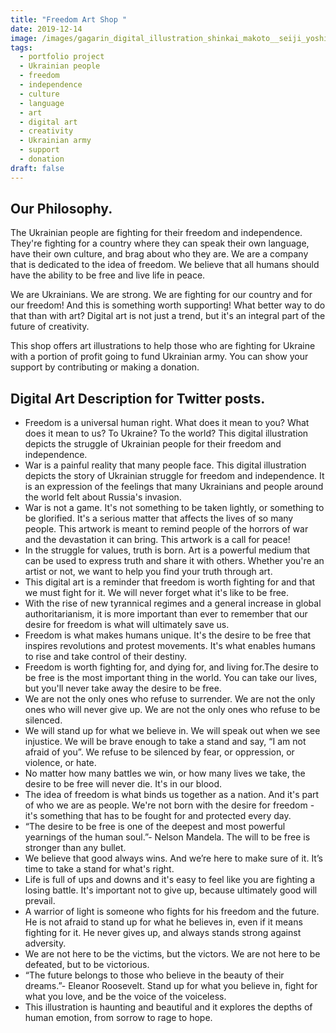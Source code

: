 ```yaml
---
title: "Freedom Art Shop "
date: 2019-12-14
image: /images/gagarin_digital_illustration_shinkai_makoto__seiji_yoshida_styl_9c8e92aa-92c6-4608-bb01-cfba900ccf63.png
tags:
  - portfolio project
  - Ukrainian people
  - freedom
  - independence
  - culture
  - language
  - art
  - digital art
  - creativity
  - Ukrainian army
  - support
  - donation
draft: false
---
```

## Our Philosophy.

The Ukrainian people are fighting for their freedom and independence. They're fighting for a country where they can speak their own language, have their own culture, and brag about who they are. We are a company that is dedicated to the idea of freedom. We believe that all humans should have the ability to be free and live life in peace. 

We are Ukrainians. We are strong. We are fighting for our country and for our freedom! And this is something worth supporting! What better way to do that than with art? Digital art is not just a trend, but it's an integral part of the future of creativity. 

This shop offers art illustrations to help those who are fighting for Ukraine with a portion of profit going to fund Ukrainian army. You can show your support by contributing or making a donation.

## Digital Art Description for Twitter posts.

* Freedom is a universal human right. What does it mean to you? What does it mean to us? To Ukraine? To the world? This digital illustration depicts the struggle of Ukrainian people for their freedom and independence.
* War is a painful reality that many people face. This digital illustration depicts the story of Ukrainian struggle for freedom and independence. It is an expression of the feelings that many Ukrainians and people around the world felt about Russia's invasion.
* War is not a game. It's not something to be taken lightly, or something to be glorified. It's a serious matter that affects the lives of so many people. This artwork is meant to remind people of the horrors of war and the devastation it can bring. This artwork is a call for peace!
* In the struggle for values, truth is born. Art is a powerful medium that can be used to express truth and share it with others. Whether you're an artist or not, we want to help you find your truth through art.
* This digital art is a reminder that freedom is worth fighting for and that we must fight for it. We will never forget what it's like to be free.
* With the rise of new tyrannical regimes and a general increase in global authoritarianism, it is more important than ever to remember that our desire for freedom is what will ultimately save us.
* Freedom is what makes humans unique. It's the desire to be free that inspires revolutions and protest movements. It's what enables humans to rise and take control of their destiny.
* Freedom is worth fighting for, and dying for, and living for.The desire to be free is the most important thing in the world. You can take our lives, but you'll never take away the desire to be free.
* We are not the only ones who refuse to surrender. We are not the only ones who will never give up. We are not the only ones who refuse to be silenced.
* We will stand up for what we believe in. We will speak out when we see injustice. We will be brave enough to take a stand and say, “I am not afraid of you”. We refuse to be silenced by fear, or oppression, or violence, or hate.
* No matter how many battles we win, or how many lives we take, the desire to be free will never die. It's in our blood.
* The idea of freedom is what binds us together as a nation. And it's part of who we are as people. We're not born with the desire for freedom - it's something that has to be fought for and protected every day. ⁣⁣
* “The desire to be free is one of the deepest and most powerful yearnings of the human soul.”- Nelson Mandela. The will to be free is stronger than any bullet.
* We believe that good always wins. And we’re here to make sure of it. It’s time to take a stand for what's right.
* Life is full of ups and downs and it's easy to feel like you are fighting a losing battle. It's important not to give up, because ultimately good will prevail.
* A warrior of light is someone who fights for his freedom and the future. He is not afraid to stand up for what he believes in, even if it means fighting for it. He never gives up, and always stands strong against adversity.
* We are not here to be the victims, but the victors. We are not here to be defeated, but to be victorious.
* “The future belongs to those who believe in the beauty of their dreams.”- Eleanor Roosevelt. Stand up for what you believe in, fight for what you love, and be the voice of the voiceless.
* This illustration is haunting and beautiful and it explores the depths of human emotion, from sorrow to rage to hope.